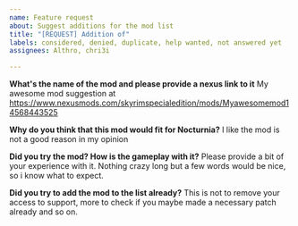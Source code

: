 ```yaml
---
name: Feature request
about: Suggest additions for the mod list
title: "[REQUEST] Addition of"
labels: considered, denied, duplicate, help wanted, not answered yet
assignees: Althro, chri3i

---
```


**What's the name of the mod and please provide a nexus link to it**
My awesome mod suggestion at https://www.nexusmods.com/skyrimspecialedition/mods/Myawesomemod14568443525

**Why do you think that this mod would fit for Nocturnia?**
I like the mod is not a good reason in my opinion

**Did you try the mod? How is the gameplay with it?**
Please provide a bit of your experience with it. Nothing crazy long but a few words would be nice, so i know what to expect.

**Did you try to add the mod to the list already?**
This is not to remove your access to support, more to check if you maybe made a necessary patch already and so on.
